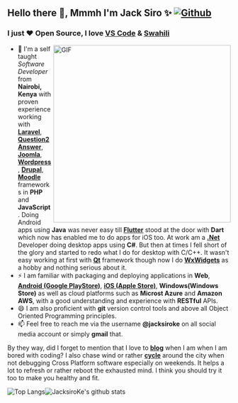 ## Hello there 👋, Mmmh I'm Jack Siro ✨ [![Github](https://img.shields.io/github/followers/JacksiroKe?label=Follow&style=social)](https://github.com/JacksiroKe)

### I just ❤ Open Source, I love [VS Code](https://code.visualstudio.com) & [Swahili](https://en.wikipedia.org/wiki/Swahili_language)
<img align="right" alt="GIF" src="https://avatars3.githubusercontent.com/u/1726074?s=400&u=1d2d018aede57341a274837d77df5a03af6c66aa&v=4" width="400"/>
  
- 🔭 I'm a self taught _Software Developer_ from **Nairobi, Kenya** with proven experience working with **[Laravel](https://laravel.com)**, **[Question2Answer](https://question2answer.org)**, **[Joomla](https://joomla.org)**, **[Wordpress](https://wordpress.org)**, **[Drupal](https://drupal.org)**, **[Moodle](https://moodle.org)** frameworks in **PHP** and **JavaScript**. Doing Android apps using **Java** was never easy till **[Flutter](https://flutter.dev)** stood at the door with **Dart** which now has enabled me to do apps for iOS too. At work am a **[.Net](https://dotnet.microsoft.com)** Developer doing desktop apps using **C#**. But then at times I fell short of the glory and started to redo what I do for desktop with C/C++. It wasn't easy working at first with **[Qt](https://qt.io)** framework though now I do **[WxWidgets](https://wxwidgets.org)** as a hobby and nothing serious about it.
- ⚡ I am familiar with packaging and deploying applications in **Web**, **[Android (Google PlayStore)](https://play.google.com/store/apps/dev?id=6588364181021070520)**, **[iOS (Apple Store)](https://apps.apple.com/us/developer/jackson-siro/id1327275130)**, **Windows(Windows Store)** as well as cloud platforms such as **Microst Azure** and **Amazon AWS**, with a good understanding and experience with **RESTful** APIs.
- 😄 I am also proficient with **git** version control tools and above all Object Oriented Programming principles.
- 📫 Feel free to reach me via the username **@jacksiroke**  on all social media account or simply **gmail** that.

 By they way, did I forget to mention that I love to **[blog](https://medium.com/@JacksiroKe)** when I am when I am bored with coding? I also chase wind or rather **[cycle](https://www.strava.com/athletes/39986133)** around the city when not debugging Cross Platform software especially on weekends. It helps a lot to refresh or rather reboot the exhausted mind. I think you should try it too to make you healthy and fit.

<img alt="Top Langs" src="https://github-readme-stats.vercel.app/api/top-langs/?username=jacksiroke&hide=html&title_color=ffffff&icon_color=ffffff&text_color=ffffff&bg_color=000000" ><img alt="JacksiroKe's github stats" src="https://github-readme-stats.vercel.app/api?username=jacksiroke&amp;show_icons=true&amp;count_private=true&amp;line_height=40&show_icons=true&title_color=ffffff&icon_color=ffffff&text_color=ffffff&bg_color=000000">
